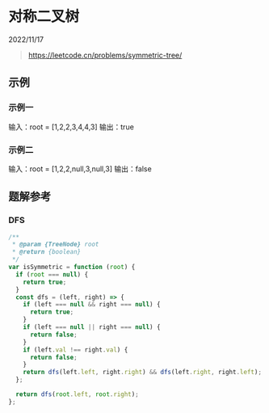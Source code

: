 # 对称二叉树

2022/11/17

> <https://leetcode.cn/problems/symmetric-tree/>

## 示例

### 示例一

输入：root = [1,2,2,3,4,4,3]
输出：true

### 示例二

输入：root = [1,2,2,null,3,null,3]
输出：false

## 题解参考

### DFS

```javascript
/**
 * @param {TreeNode} root
 * @return {boolean}
 */
var isSymmetric = function (root) {
  if (root === null) {
    return true;
  }
  const dfs = (left, right) => {
    if (left === null && right === null) {
      return true;
    }
    if (left === null || right === null) {
      return false;
    }
    if (left.val !== right.val) {
      return false;
    }
    return dfs(left.left, right.right) && dfs(left.right, right.left);
  };

  return dfs(root.left, root.right);
};
```
